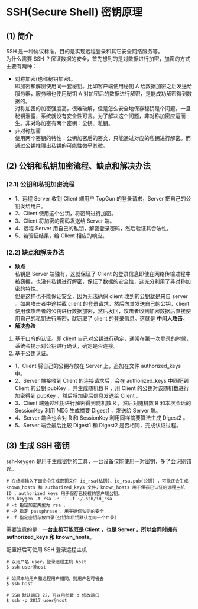 # SSH(Secure Shell) 密钥原理
## (1) 简介
SSH 是一种协议标准，目的是实现远程登录和其它安全网络服务等。  
为什么需要 SSH ？保证数据的安全，首先想到的是对数据进行加密，加密的方式主要有两种：
* 对称加密(也称秘钥加密)。  
即加密和解密使用同一套秘钥。比如客户端使用秘钥 A 给数据加密之后发送给服务器，服务器也使用秘钥 A 对加密后的数据进行解密，是能成功解密得到数据的。  
对称加密的加密强度高，很难破解，但是怎么安全地保存秘钥是个问题。一旦秘钥泄露，系统就没有安全性可言。为了解决这个问题，非对称加密应运而生。非对称加密有两个密钥：公钥、私钥。
* 非对称加密  
使用两个密钥的特性：公钥加密后的密文，只能通过对应的私钥进行解密。而通过公钥推理出私钥的可能性微乎其微。  
## (2) 公钥和私钥加密流程、缺点和解决办法
### (2.1) 公钥和私钥加密流程
* 1、远程 Server 收到 Client 端用户 TopGun 的登录请求，Server 把自己的公钥发给用户。
* 2、Client 使用这个公钥，将密码进行加密。
* 3、Client 将加密的密码发送给 Server 端。
* 4、远程 Server 用自己的私钥，解密登录密码，然后验证其合法性。
* 5、若验证结果，给 Client 相应的响应。

### (2.2) 缺点和解决办法
* **缺点**  
私钥是 Server 端独有，这就保证了 Client 的登录信息即使在网络传输过程中被窃据，也没有私钥进行解密，保证了数据的安全性，这充分利用了非对称加密的特性。  
但是这样也不能保证安全，因为无法确保 client 收到的公钥就是来自 server 。如果攻击者中途拦截 client 的登录请求，然后向其发送自己的公钥，client 使用该攻击者的公钥进行数据加密，然后发回，攻击者收到加密数据后直接使用自己的私钥进行解密，就窃取了 client 的登录信息。这就是 **中间人攻击**。  
* **解决办法**  
1. 基于口令的认证。即 client 自己对公钥进行确定，通常在第一次登录的时候，系统会提示对公钥进行确认，确定是否连接。  
2. 基于公钥认证。  
* 1、Client 将自己的公钥存放在 Server 上，追加在文件 authorized_keys 中。
* 2、Server 端接收到 Client 的连接请求后，会在 authorized_keys 中匹配到 Client 的公钥 pubKey ，并生成随机数 R ，用 Client 的公钥对该随机数进行加密得到 pubKey ，然后将加密后信息发送给 Client 。
* 3、Client 端通过私钥进行解密得到随机数 R ，然后对随机数 R 和本次会话的 SessionKey 利用 MD5 生成摘要 Digest1 ，发送给 Server 端。
* 4、Server 端会也会对 R 和 SessionKey 利用同样摘要算法生成 Digest2 。
* 5、Server 端会最后比较 Digest1 和 Digest2 是否相同，完成认证过程。
## (3) 生成 SSH 密钥
ssh-keygen 是用于生成密钥的工具，一台设备仅能使用一对密钥，多了会识别错误。
```
# 在终端输入下面命令生成密钥文件 id_rsa(私钥)、id_rsa.pub(公钥) ，可能还会生成 known_hosts 和 authorized_keys 文件，known_hosts 用于保存已认证的远程主机 ID ，authorized_keys 用于保存已授权的客户端公钥。
ssh-keygen -t rsa -P '' -f ~/.ssh/id_rsa
# -t 指定加密类型为 rsa ，
# -P 指定 passphrase ，用于确保私钥的安全
# -f 指定密钥存放目录(公钥和私钥默认在同一个目录)
```
需要注意的是：**一台主机可能既是 Client ，也是 Server 。所以会同时拥有 authorized_keys 和 known_hosts**。

配置好后可使用 SSH 登录远程主机
```
# 以用户名 user，登录远程主机 host
$ ssh user@host

# 如果本地用户和远程用户相同，则用户名可省去
$ ssh host

# SSH 默认端口 22，可以用参数 p 修改端口
$ ssh -p 2017 user@host
```
